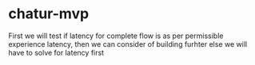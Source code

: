 # chatur-mvp

First we will test if latency for complete flow is as per permissible experience latency, then we can consider of building furhter else we will have to solve for latency first

